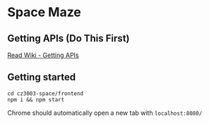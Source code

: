 # Space Maze

## Getting APIs (****Do This First****)
[Read Wiki - Getting APIs](https://github.com/keanecodes/cz3003-space/wiki/Getting-APIs)

## Getting started 
```
cd cz3003-space/frontend
npm i && npm start
```
Chrome should automatically open a new tab with `localhost:8080/`  
